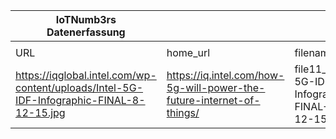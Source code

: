 |IoTNumb3rs Datenerfassung|||||||||||
| ---- | ---- | ---- | ---- | ---- | ---- | ---- | ---- | ---- | ---- | ---- |
||||||||||||
|URL|home_url|filename|device_class|device_count|market_class|market_volume|prognosis_year|publication_year|authorship_class|Dropbox folder|
|https://iqglobal.intel.com/wp-content/uploads/Intel-5G-IDF-Infographic-FINAL-8-12-15.jpg|https://iq.intel.com/how-5g-will-power-the-future-internet-of-things/|file11_Intel-5G-IDF-Infographic-FINAL-8-12-15.jpg||||||||Pattoho/20181107-2100|
